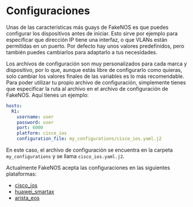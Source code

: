 # Configuraciones
Unas de las características más guays de FakeNOS es que puedes configurar los dispositivos antes de iniciar. Esto sirve por ejemplo para especificar que dirección IP tiene una interfaz, o que VLANs están permitidas en un puerto. Por defecto hay unos valores predefinidos, pero también puedes cambiarlos para adaptarlo a tus necesidades.

Los archivos de configuración son muy personalizados para cada marca y dispositivo, por lo que, aunque estás libre de configurarlo como quieras,  solo cambiar los valores finales de las variables es lo más recomendable. Para poder utilizar tu propio archivo de configuración, simplemente tienes que especificar la ruta al archivo en el archivo de configuración de FakeNOS. Aquí tienes un ejemplo:

```yaml
hosts:
  R1:
    username: user
    password: user
    port: 6000
    platform: cisco_ios
    configuration_file: my_configurations/cisco_ios.yaml.j2
```

En este caso, el archivo de configuración se encuentra en la carpeta `my_configurations` y se llama `cisco_ios.yaml.j2`.

Actualmente FakeNOS acepta las configuraciones en las siguientes plataformas:
- [cisco_ios](https://github.com/fakenos/fakenos/tree/master/fakenos/plugins/nos/platforms_py/configurations/cisco_ios.yaml.j2)
- [huawei_smartax](https://github.com/fakenos/fakenos/tree/master/fakenos/plugins/nos/platforms_py/configurations/huawei_smartax.yaml.j2) 
- [arista_eos](https://github.com/fakenos/fakenos/tree/master/fakenos/plugins/nos/platforms_py/configurations/arista_eos.yaml.j2)


